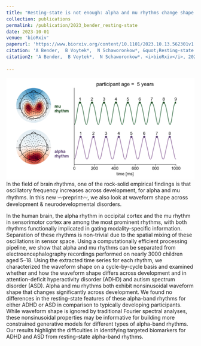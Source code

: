 ```yaml
---
title: "Resting-state is not enough: alpha and mu rhythms change shape across development, but lack diagnostic sensitivity"
collection: publications
permalink: /publication/2023_bender_resting-state
date: 2023-10-01
venue: 'bioRxiv'
paperurl: 'https://www.biorxiv.org/content/10.1101/2023.10.13.562301v1'
citation: 'A Bender,  B Voytek*,  N Schaworonkow*, &quot;Resting-state is not enough: alpha and mu rhythms change shape across development, but lack diagnostic sensitivity.&quot; <i>bioRxiv</i>, 2023.'
citation2: 'A Bender,  B Voytek*,  N Schaworonkow*. <i>bioRxiv</i>, 2023.'

---
```


![](../images/pub_mu_wave.png)
In the field of brain rhythms, one of the rock-solid empirical findings is that oscillatory frequency increases across development, for alpha and mu rhythms. In this new 〰️preprint〰️, we also look at waveform shape across development & neurodevelopmental disorders.

<!--more-->

In the human brain, the alpha rhythm in occipital cortex and the mu rhythm in sensorimotor cortex are among the most prominent rhythms, with both rhythms functionally implicated in gating modality-specific information. Separation of these rhythms is non-trivial due to the spatial mixing of these oscillations in sensor space. Using a computationally efficient processing pipeline, we show that alpha and mu rhythms can be separated from electroencephalography recordings performed on nearly 3000 children aged 5–18. Using the extracted time series for each rhythm, we characterized the waveform shape on a cycle-by-cycle basis and examined whether and how the waveform shape differs across development and in attention-deficit hyperactivity disorder (ADHD) and autism spectrum disorder (ASD). Alpha and mu rhythms both exhibit nonsinusoidal waveform shape that changes significantly across development. We found no differences in the resting-state features of these alpha-band rhythms for either ADHD or ASD in comparison to typically developing participants. While waveform shape is ignored by traditional Fourier spectral analyses, these nonsinusoidal properties may be informative for building more constrained generative models for different types of alpha-band rhythms. Our results highlight the difficulties in identifying targeted biomarkers for ADHD and ASD from resting-state alpha-band rhythms.
